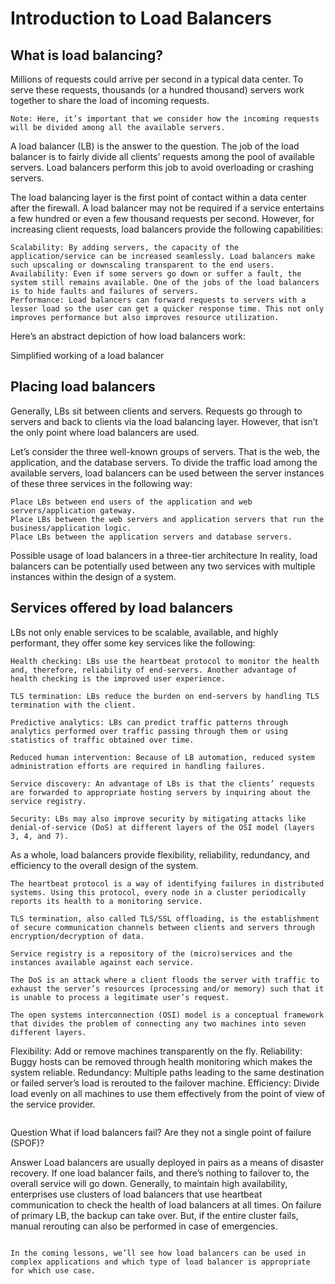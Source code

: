 # Introduction to Load Balancers
## What is load balancing?
Millions of requests could arrive per second in a typical data center. To serve these requests, thousands (or a hundred thousand) servers work together to share the load of incoming requests.
```
Note: Here, it’s important that we consider how the incoming requests will be divided among all the available servers.
```
A load balancer (LB) is the answer to the question. The job of the load balancer is to fairly divide all clients’ requests among the pool of available servers. Load balancers perform this job to avoid overloading or crashing servers.

The load balancing layer is the first point of contact within a data center after the firewall. A load balancer may not be required if a service entertains a few hundred or even a few thousand requests per second. However, for increasing client requests, load balancers provide the following capabilities:

```
Scalability: By adding servers, the capacity of the application/service can be increased seamlessly. Load balancers make such upscaling or downscaling transparent to the end users.
Availability: Even if some servers go down or suffer a fault, the system still remains available. One of the jobs of the load balancers is to hide faults and failures of servers.
Performance: Load balancers can forward requests to servers with a lesser load so the user can get a quicker response time. This not only improves performance but also improves resource utilization.
```
Here’s an abstract depiction of how load balancers work:

Simplified working of a load balancer

## Placing load balancers
Generally, LBs sit between clients and servers. Requests go through to servers and back to clients via the load balancing layer. However, that isn’t the only point where load balancers are used.

Let’s consider the three well-known groups of servers. That is the web, the application, and the database servers. To divide the traffic load among the available servers, load balancers can be used between the server instances of these three services in the following way:


```
Place LBs between end users of the application and web servers/application gateway.
Place LBs between the web servers and application servers that run the business/application logic.
Place LBs between the application servers and database servers.
```
Possible usage of load balancers in a three-tier architecture
In reality, load balancers can be potentially used between any two services with multiple instances within the design of a system.

## Services offered by load balancers
LBs not only enable services to be scalable, available, and highly performant, they offer some key services like the following:
```
Health checking: LBs use the heartbeat protocol to monitor the health and, therefore, reliability of end-servers. Another advantage of health checking is the improved user experience.

TLS termination: LBs reduce the burden on end-servers by handling TLS termination with the client.

Predictive analytics: LBs can predict traffic patterns through analytics performed over traffic passing through them or using statistics of traffic obtained over time.

Reduced human intervention: Because of LB automation, reduced system administration efforts are required in handling failures.

Service discovery: An advantage of LBs is that the clients’ requests are forwarded to appropriate hosting servers by inquiring about the service registry.

Security: LBs may also improve security by mitigating attacks like denial-of-service (DoS) at different layers of the OSI model (layers 3, 4, and 7).
```

As a whole, load balancers provide flexibility, reliability, redundancy, and efficiency to the overall design of the system.


```
The heartbeat protocol is a way of identifying failures in distributed systems. Using this protocol, every node in a cluster periodically reports its health to a monitoring service.
```

```
TLS termination, also called TLS/SSL offloading, is the establishment of secure communication channels between clients and servers through encryption/decryption of data.
```

```
Service registry is a repository of the (micro)services and the instances available against each service.
```

```
The DoS is an attack where a client floods the server with traffic to exhaust the server’s resources (processing and/or memory) such that it is unable to process a legitimate user’s request.
```

```
The open systems interconnection (OSI) model is a conceptual framework that divides the problem of connecting any two machines into seven different layers.
```

Flexibility: Add or remove machines transparently on the fly.
Reliability: Buggy hosts can be removed through health monitoring which makes the system reliable.
Redundancy: Multiple paths leading to the same destination or failed server’s load is rerouted to the failover machine.
Efficiency: Divide load evenly on all machines to use them effectively from the point of view of the service provider.
```
```
Question
What if load balancers fail? Are they not a single point of failure (SPOF)?

Answer
Load balancers are usually deployed in pairs as a means of disaster recovery. If one load balancer fails, and there’s nothing to failover to, the overall service will go down. Generally, to maintain high availability, enterprises use clusters of load balancers that use heartbeat communication to check the health of load balancers at all times. On failure of primary LB, the backup can take over. But, if the entire cluster fails, manual rerouting can also be performed in case of emergencies.
```

In the coming lessons, we’ll see how load balancers can be used in complex applications and which type of load balancer is appropriate for which use case.
